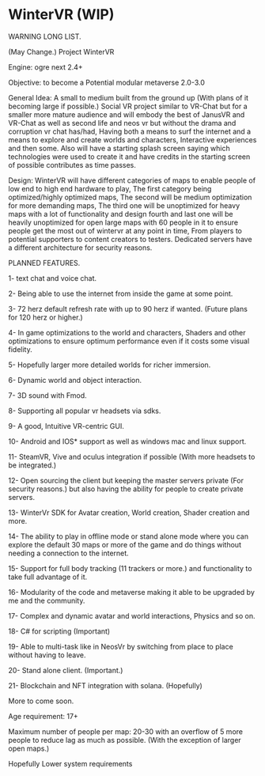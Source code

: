 # WinterVR (WIP)

WARNING LONG LIST.

(May Change.) Project WinterVR

Engine: ogre next 2.4+

Objective: to become a Potential modular metaverse 2.0-3.0

General Idea: A small to medium built from the ground up (With plans of it becoming large if possible.) Social VR project similar to VR-Chat but for a smaller more mature audience and will embody the best of JanusVR and VR-Chat as well as second life and neos vr but without the drama and corruption vr chat has/had, Having both a means to surf the internet and a means to explore and create worlds and characters, Interactive experiences and then some. Also will have a starting splash screen saying which technologies were used to create it and have credits in the starting screen of possible contributes as time passes.

Design: WinterVR will have different categories of maps to enable people of low end to high end hardware to play, The first category being optimized/highly optimized maps, The second will be medium optimization for more demanding maps, The third one will be unoptimized for heavy maps with a lot of functionality and design fourth and last one will be heavily unoptimized for open large maps with 60 people in it to ensure people get the most out of wintervr at any point in time, From players to potential supporters to content creators to testers. Dedicated servers have a different architecture for security reasons.

PLANNED FEATURES.

1- text chat and voice chat.

2- Being able to use the internet from inside the game at some point.

3- 72 herz default refresh rate with up to 90 herz if wanted. (Future plans for 120 herz or higher.)

4- In game optimizations to the world and characters, Shaders and other optimizations to ensure optimum performance even if it costs some visual fidelity.

5- Hopefully larger more detailed worlds for richer immersion.

6- Dynamic world and object interaction.

7- 3D sound with Fmod.

8- Supporting all popular vr headsets via sdks.

9- A good, Intuitive VR-centric GUI. 

10- Android and IOS* support as well as windows mac and linux support. 

11- SteamVR, Vive and oculus integration if possible (With more headsets to be integrated.)

12- Open sourcing the client but keeping the master servers private (For security reasons.) but also having the ability for people to create private servers.

13- WinterVr SDK for Avatar creation, World creation, Shader creation and more.

14- The ability to play in offline mode or stand alone mode where you can explore the default 30 maps or more of the game and do things without needing a connection to the internet.

15- Support for full body tracking (11 trackers or more.) and functionality to take full advantage of it.

16- Modularity of the code and metaverse making it able to be upgraded by me and the community.

17- Complex and dynamic avatar and world interactions, Physics and so on.

18- C# for scripting (Important)

19- Able to multi-task like in NeosVr by switching from place to place without having to leave.

20- Stand alone client. (Important.)

21- Blockchain and NFT integration with solana. (Hopefully)

More to come soon.

Age requirement: 17+

Maximum number of people per map: 20-30 with an overflow of 5 more people to reduce lag as much as possible. (With the exception of larger open maps.)

Hopefully Lower system requirements 
